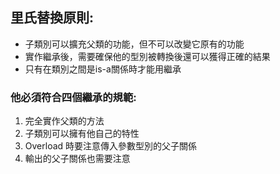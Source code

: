 ## 里氏替換原則:
- 子類別可以擴充父類的功能，但不可以改變它原有的功能
- 實作繼承後，需要確保他的型別被轉換後還可以獲得正確的結果
- 只有在類別之間是is-a關係時才能用繼承

### 他必須符合四個繼承的規範:
1. 完全實作父類的方法
2. 子類別可以擁有他自己的特性
3. Overload 時要注意傳入參數型別的父子關係
4. 輸出的父子關係也需要注意